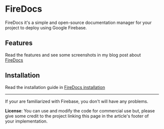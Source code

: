 <h1>FireDocs</h1>
FireDocs it's a simple and open-source documentation manager for your project to deploy using Google Firebase.

<h2>Features</h2>
Read the features and see some screenshots in my blog post about <a href="https://tintadecodigo.blogspot.com/2017/12/create-documentation-site-with-firebase-firestore.html">FireDocs</a>

<h2>Installation</h2>
Read the installation guide in <a href="https://tintadecodigo.blogspot.com/2017/12/firedocs-installation.html">FireDocs installation</a>

<hr></hr>
If your are familiarized with Firebase, you don't will have any problems.

<b>License</b>: You can use and modify the code for commercial use but, please give some credit to the project linking this page in the article's footer of your implementation.  
